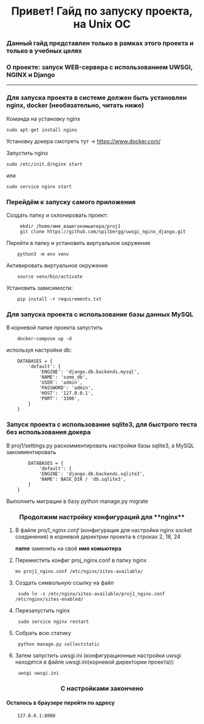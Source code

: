 <h1 align="center">Привет! Гайд по запуску проекта, на Unix ОС</h1>

### Данный гайд представлен только в рамках этого проекта и только в учебных целях
### О проекте: запуск WEB-сервера с использованием UWSGI, NGINX и Django

---

### Для запуска проекта в системе должен быть установлен nginx, docker (необязательно, читать ниже)

Команда на установку nginx 

    sudo apt-get install nginx
Установку докера смотреть тут -> https://www.docker.com/

Запустить nginx
    
    sudo /etc/init.d/nginx start  
или

    sudo service nginx start

### Перейдём к запуску самого приложения

Создать папку и склонировать проект: 

         mkdir /home/имя_вашегокомьютера/proj1
         git clone https://github.com/spilbergg/uwsgi_nginx_django.git

Перейти в папку и установить виртуальное окружение
        
        python3 -m env venv

Активировать виртуальное окружение
        
        source venv/bin/activate

Установить зависимости:

        pip install -r requirements.txt
 
### Для запуска проекта с использование базы данных MySQL
 В корневой папке проекта запустить 
                
        docker-compose up -d
    
используя настройки db:
        
        DATABASES = {
            'default': {
                'ENGINE': 'django.db.backends.mysql',
                'NAME': 'some_db',
                'USER': 'admin',
                'PASSWORD': 'admin',
                'HOST': '127.0.0.1',
                'PORT': '3306',
            }
        }
### Запуск проекта с использование sqlite3, для быстрого теста без использования докера

В proj1/settings.py раскомментировать настройки базы sqlite3, а MySQL закомментировать
    
            DATABASES = {
                'default': {
                'ENGINE': 'django.db.backends.sqlite3',
                'NAME': BASE_DIR / 'db.sqlite3',
            }
        }

Выполнить миграции в базу
        python manage.py migrate

<h3 align="center">Продолжим настройку конфигураций для **nginx**</h3>
    
1) В файле _proj1_nginx.conf_ (конфигурация для настройки nginx socket соединения) в корневой директрии проекта в строках 2, 18, 24

   **name** заменить на своё **имя комьютера**

2) Переместить конфиг proj_nginx.conf в папку nginx
        
       mv proj1_nginx.conf /etc/nginx/sites-available/

3) Создать символьную ссылку на файл 
        
        sudo ln -s /etc/nginx/sites-available/proj1_nginx.conf /etc/nginx/sites-enabled/

4) Перезапустить nginx
        
        sudo service nginx restart

5) Собрать всю статику
        
        python manage.py collectstatic

6) Затем запустить uwsgi.ini (конфигурационные настройки uwsgi находятся в файле uwsgi.ini(корневой директории проекта)): 
        
        uwsgi uwsgi.ini

<h3 align="center">С настройками закончено</h3>

#### Осталось в браузере перейти по адресу 
        127.0.0.1:8000



